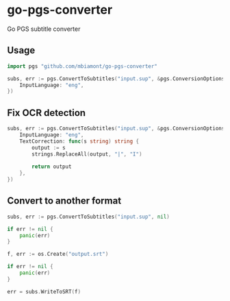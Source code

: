 # go-pgs-converter
Go PGS subtitle converter

## Usage

```go
import pgs "github.com/mbiamont/go-pgs-converter"

subs, err := pgs.ConvertToSubtitles("input.sup", &pgs.ConversionOptions{
    InputLanguage: "eng",
})
```

## Fix OCR detection

```go
subs, err := pgs.ConvertToSubtitles("input.sup", &pgs.ConversionOptions{
    InputLanguage: "eng",
    TextCorrection: func(s string) string {
        output := s
        strings.ReplaceAll(output, "|", "I")
        
        return output
    },
})
```

## Convert to another format

```go
subs, err := pgs.ConvertToSubtitles("input.sup", nil)

if err != nil {
    panic(err)
}

f, err := os.Create("output.srt")

if err != nil {
    panic(err)
}

err = subs.WriteToSRT(f)
```